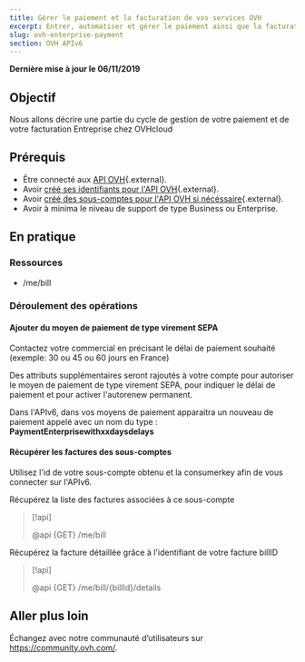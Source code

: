 ```yaml
---
title: Gérer le paiement et la facturation de vos services OVH
excerpt: Entrer, automatiser et gérer le paiement ainsi que la facturation Entreprise
slug: ovh-enterprise-payment
section: OVH APIv6
---
```


**Dernière mise à jour le 06/11/2019**

## Objectif

Nous allons décrire une partie du cycle de gestion de votre paiement et de votre facturation Entreprise chez OVHcloud

## Prérequis

* Être connecté aux [API OVH](https://api.ovh.com/console){.external}.
* Avoir [créé ses identifiants pour l'API OVH](https://api.ovh.com/g934.first_step_with_api){.external}.
* Avoir [créé des sous-comptes pour l'API OVH si nécéssaire](https://docs.ovh.com/fr/api/ovh-api-sub-account/){.external}.
* Avoir à minima le niveau de support de type Business ou Enterprise.

## En pratique


### Ressources

* /me/bill

### Déroulement des opérations


#### Ajouter du moyen de paiement de type virement SEPA 

Contactez votre commercial en précisant le délai de paiement souhaité (exemple: 30 ou 45 ou 60 jours en France)

Des attributs supplémentaires seront rajoutés à votre compte pour autoriser le moyen de paiement de type virement SEPA, pour indiquer le délai de paiement et pour activer l'autorenew permanent.

Dans l'APIv6, dans vos moyens de paiement apparaitra un nouveau de paiement appelé avec un nom du type : **PaymentEnterprisewithxxdaysdelays**

#### Récupérer les factures des sous-comptes

Utilisez l'id de votre sous-compte obtenu et la consumerkey afin de vous connecter sur l'APIv6. 

Récupérez la liste des factures associées à ce sous-compte

> [!api]
>
> @api {GET} /me/bill
>

Récupérez la facture détaillée grâce à l'identifiant de votre facture billID

> [!api]
>
> @api {GET}  /me/bill/{billId}/details
>

## Aller plus loin

Échangez avec notre communauté d’utilisateurs sur <https://community.ovh.com/>.

